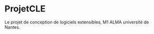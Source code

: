 ProjetCLE
=========

Le projet de conception de logiciels extensibles, M1 ALMA université de Nantes.
